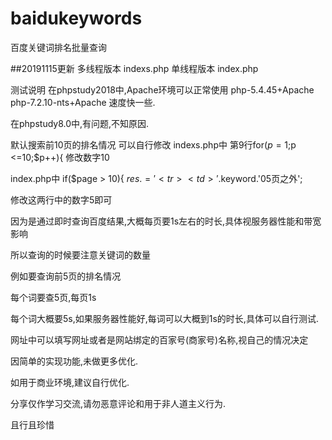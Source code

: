 # baidukeywords
百度关键词排名批量查询


##20191115更新
多线程版本 indexs.php
单线程版本 index.php

测试说明
在phpstudy2018中,Apache环境可以正常使用
php-5.4.45+Apache
php-7.2.10-nts+Apache 速度快一些.

在phpstudy8.0中,有问题,不知原因.


默认搜索前10页的排名情况
可以自行修改
indexs.php中
第9行for($p = 1;$p <=10;$p++){ 修改数字10

index.php中
if($page > 10){
        $res .= '<tr><td>'.$keyword.'</td><td>0</td><td>5页之外</td></tr>';
        
修改这两行中的数字5即可

因为是通过即时查询百度结果,大概每页要1s左右的时长,具体视服务器性能和带宽影响

所以查询的时候要注意关键词的数量

例如要查询前5页的排名情况

每个词要查5页,每页1s

每个词大概要5s,如果服务器性能好,每词可以大概到1s的时长,具体可以自行测试.



网址中可以填写网址或者是网站绑定的百家号(商家号)名称,视自己的情况决定

因简单的实现功能,未做更多优化.

如用于商业环境,建议自行优化.


分享仅作学习交流,请勿恶意评论和用于非人道主义行为.

且行且珍惜
